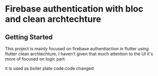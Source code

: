 # Firebase authentication with bloc and clean archtechture

## Getting Started

This project is mainly focused on firebase authentiaction in flutter using flutter clean archtechture, I haven't given that much attention to the UI it's more of focused on logic part.

it is used as boiler plate code.code changed

